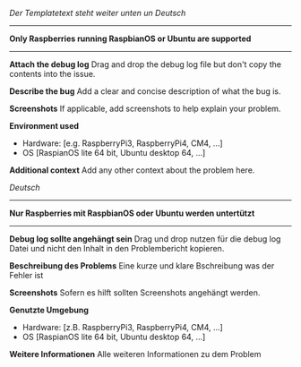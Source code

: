 _Der Templatetext steht weiter unten un Deutsch_

***************************************************************
**Only Raspberries running RaspbianOS or Ubuntu are supported**
***************************************************************

**Attach the debug log**
Drag and drop the debug log file but don't copy the contents into the issue.

**Describe the bug**
Add a clear and concise description of what the bug is.

**Screenshots**
If applicable, add screenshots to help explain your problem.

**Environment used**
 - Hardware: [e.g. RaspberryPi3, RaspberryPi4, CM4, ...]
 - OS [RaspianOS lite 64 bit, Ubuntu desktop 64, ...]

**Additional context**
Add any other context about the problem here.

_Deutsch_

****************************************************************
**Nur Raspberries mit RaspbianOS oder Ubuntu werden untertützt**
****************************************************************

**Debug log sollte angehängt sein**
Drag und drop nutzen für die debug log Datei und nicht den Inhalt in den Problembericht kopieren.

**Beschreibung des Problems**
Eine kurze und klare Bschreibung was der Fehler ist

**Screenshots**
Sofern es hilft sollten Screenshots angehängt werden.

**Genutzte Umgebung**
 - Hardware: [z.B. RaspberryPi3, RaspberryPi4, CM4, ...]
 - OS [RaspianOS lite 64 bit, Ubuntu desktop 64, ...]

**Weitere Informationen**
Alle weiteren Informationen zu dem Problem
